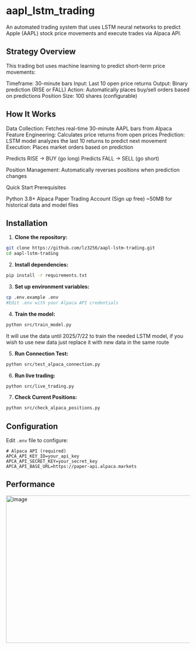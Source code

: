 # aapl_lstm_trading
An automated trading system that uses LSTM neural networks to predict Apple (AAPL) stock price movements and execute trades via Alpaca API.

## Strategy Overview
This trading bot uses machine learning to predict short-term price movements:

Timeframe: 30-minute bars
Input: Last 10 open price returns
Output: Binary prediction (RISE or FALL)
Action: Automatically places buy/sell orders based on predictions
Position Size: 100 shares (configurable)

## How It Works

Data Collection: Fetches real-time 30-minute AAPL bars from Alpaca
Feature Engineering: Calculates price returns from open prices
Prediction: LSTM model analyzes the last 10 returns to predict next movement
Execution: Places market orders based on prediction

Predicts RISE → BUY (go long)
Predicts FALL → SELL (go short)


Position Management: Automatically reverses positions when prediction changes

Quick Start
Prerequisites

Python 3.8+
Alpaca Paper Trading Account (Sign up free)
~50MB for historical data and model files

## Installation

1. **Clone the repository:**
```bash
git clone https://github.com/lz3256/aapl-lstm-trading.git
cd aapl-lstm-trading
```

2. **Install dependencies:**
```bash
pip install -r requirements.txt
```

3. **Set up environment variables:**
```bash
cp .env.example .env
#Edit .env with your Alpaca API credentials
```

4. **Train the model:**
```bash
python src/train_model.py
```
It will use the data until 2025/7/22 to train the needed LSTM model, if you wish to use new data just replace it with new data in the same route

5. **Run Connection Test:**
```bash
python src/test_alpaca_connection.py
```

6. **Run live trading:**
```bash
python src/live_trading.py
```

7. **Check Current Positions:**
```bash
python src/check_alpaca_positions.py
```

## Configuration
Edit `.env` file to configure:

```
# Alpaca API (required)
APCA_API_KEY_ID=your_api_key
APCA_API_SECRET_KEY=your_secret_key
APCA_API_BASE_URL=https://paper-api.alpaca.markets
```

## Performance
<img width="590" height="403" alt="image" src="https://github.com/user-attachments/assets/ca68a8fa-fb3b-4074-972f-3a744d8c0c4c" />





